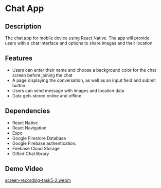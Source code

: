 # Chat App

## Description

The chat app for mobile device using React Native. The app will provide users with a chat interface and options to share images and their location.

## Features

- Users can enter their name and choose a background color for the chat screen
  before joining the chat
- A page displaying the conversation, as well as an input field and submit button
- Users can send message with images and location data
- Data gets stored online and offline

## Dependencies

- React Native
- React Navigation
- Expo
- Google Firestore Database
- Google Firebase authentication.
- Firebase Cloud Storage
- Gifted Chat library

## Demo Video

[screen-recording-task5-2.webm](https://github.com/nozomis0129/chat-demo/assets/129555124/9f1e64e7-ebb2-4701-af12-3d2c494c2a89)
